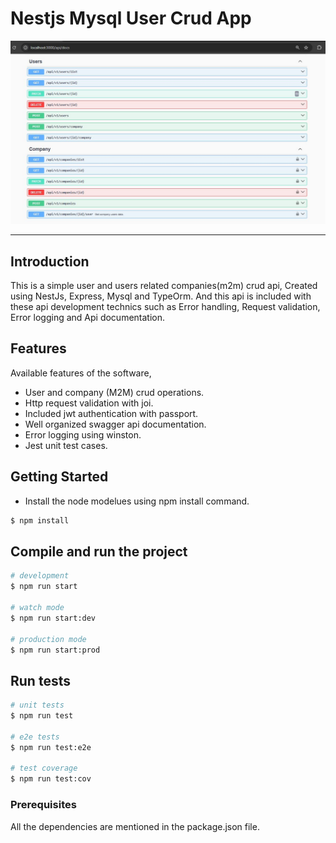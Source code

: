 # Nestjs Mysql User Crud App

![](./public/imgs/img.jpg)
<hr>

## Introduction

This is a simple user and users related companies(m2m) crud api, Created using NestJs, Express, Mysql and TypeOrm. And this api is included with these api development technics such as Error handling, Request validation, Error logging and Api documentation.

## Features

Available features of the software,

- User and company (M2M) crud operations.
- Http request validation with joi.
- Included jwt authentication with passport.
- Well organized swagger api documentation.
- Error logging using winston.
- Jest unit test cases.

## Getting Started

- Install the node modelues using npm install command.

```bash
$ npm install
```

## Compile and run the project

```bash
# development
$ npm run start

# watch mode
$ npm run start:dev

# production mode
$ npm run start:prod
```

## Run tests

```bash
# unit tests
$ npm run test

# e2e tests
$ npm run test:e2e

# test coverage
$ npm run test:cov
```

### Prerequisites

All the dependencies are mentioned in the package.json file.
